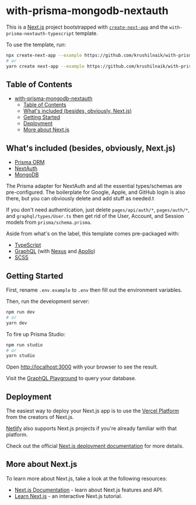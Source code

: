 # with-prisma-mongodb-nextauth

This is a [Next.js](https://nextjs.org/) project bootstrapped with [`create-next-app`](https://github.com/vercel/next.js/tree/canary/packages/create-next-app) and the `with-prisma-nextauth-typescript` template.

To use the template, run:

```bash
npx create-next-app --example https://github.com/krushilnaik/with-prisma-nextauth-typescript/ my-app
# or
yarn create next-app --example https://github.com/krushilnaik/with-prisma-nextauth-typescript/ my-app
```

## Table of Contents
- [with-prisma-mongodb-nextauth](#with-prisma-mongodb-nextauth)
	- [Table of Contents](#table-of-contents)
	- [What's included (besides, obviously, Next.js)](#whats-included-besides-obviously-nextjs)
	- [Getting Started](#getting-started)
	- [Deployment](#deployment)
	- [More about Next.js](#more-about-nextjs)

## What's included (besides, obviously, Next.js)

- [Prisma ORM](https://www.prisma.io/)
- [NextAuth](https://next-auth.js.org/)
- [MongoDB](https://www.mongodb.com/)

The Prisma adapter for NextAuth and all the essential types/schemas are pre-configured. The boilerplate for Google, Apple, and GitHub login is also there, but you can obviously delete and add stuff as needed.t

If you don't need authentication, just delete `pages/api/auth/*`, `pages/auth/*`, and `graphql/types/User.ts` then get rid of the User, Account, and Session models from `prisma/schema.prisma`.

Aside from what's on the label, this template comes pre-packaged with:
- [TypeScript](https://www.typescriptlang.org/)
- [GraphQL](https://graphql.org/) (with [Nexus](https://nexusjs.org/) and [Apollo](https://www.apollographql.com/))
- [SCSS](https://sass-lang.com/)

## Getting Started

First, rename `.env.example` to `.env` then fill out the environment variables.

Then, run the development server:

```bash
npm run dev
# or
yarn dev
```

To fire up Prisma Studio:

```bash
npm run studio
# or
yarn studio
```

Open [http://localhost:3000](http://localhost:3000) with your browser to see the result.

Visit the [GraphQL Playground](http://localhost/api/graphql) to query your database.

## Deployment

The easiest way to deploy your Next.js app is to use the [Vercel Platform](https://vercel.com/new?utm_medium=default-template&filter=next.js&utm_source=create-next-app&utm_campaign=create-next-app-readme) from the creators of Next.js.

[Netlify](https://www.netlify.com/) also supports Next.js projects if you're already familiar with that platform.

Check out the official [Next.js deployment documentation](https://nextjs.org/docs/deployment) for more details.

## More about Next.js

To learn more about Next.js, take a look at the following resources:

- [Next.js Documentation](https://nextjs.org/docs) - learn about Next.js features and API.
- [Learn Next.js](https://nextjs.org/learn) - an interactive Next.js tutorial.
